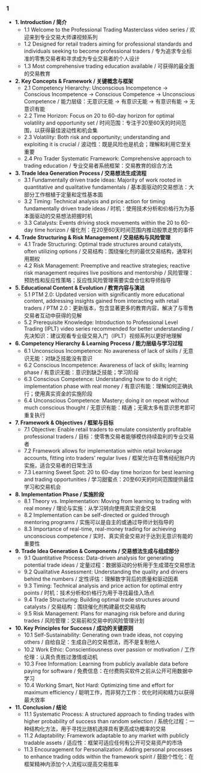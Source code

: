 ### 1
- **1. Introduction / 简介**
    - 1.1 Welcome to the Professional Trading Masterclass video series / 欢迎来到专业交易大师课视频系列
    - 1.2 Designed for retail traders aiming for professional standards and individuals seeking to become professional traders / 专为追求专业标准的零售交易者和寻求成为专业交易者的个人设计
    - 1.3 Most comprehensive trading education available / 可获得的最全面的交易教育
- **2. Key Concepts & Framework / 关键概念与框架**
    - 2.1 Competency Hierarchy: Unconscious Incompetence → Conscious Incompetence → Conscious Competence → Unconscious Competence / 能力层级：无意识无能 → 有意识无能 → 有意识有能 → 无意识有能
    - 2.2 Time Horizon: Focus on 20 to 60-day horizon for optimal volatility and opportunity set / 时间范围：专注于20至60天的时间范围，以获得最佳波动性和机会集
    - 2.3 Volatility: Both risk and opportunity; understanding and exploiting it is crucial / 波动性：既是风险也是机会；理解和利用它至关重要
    - 2.4 Pro Trader Systematic Framework: Comprehensive approach to trading education / 专业交易者系统框架：交易教育的综合方法
- **3. Trade Idea Generation Process / 交易想法生成流程**
    - 3.1 Fundamentally driven trade ideas: Majority of work rooted in quantitative and qualitative fundamentals / 基本面驱动的交易想法：大部分工作根植于定量和定性基本面
    - 3.2 Timing: Technical analysis and price action for timing fundamentally driven trade ideas / 时机：使用技术分析和价格行为为基本面驱动的交易想法把握时机
    - 3.3 Catalysts: Events driving stock movements within the 20 to 60-day time horizon / 催化剂：在20至60天时间范围内推动股票走势的事件
- **4. Trade Structuring & Risk Management / 交易结构与风险管理**
    - 4.1 Trade Structuring: Optimal trade structures around catalysts, often utilizing options / 交易结构：围绕催化剂的最优交易结构，通常利用期权
    - 4.2 Risk Management: Preemptive and reactive strategies; reactive risk management requires live positions and mentorship / 风险管理：预防性和反应性策略；反应性风险管理需要实盘仓位和导师指导
- **5. Educational Content & Evolution / 教育内容与演进**
    - 5.1 PTM 2.0: Updated version with significantly more educational content, addressing insights gained from interacting with retail traders / PTM 2.0：更新版本，包含显著更多的教育内容，解决了与零售交易者互动中获得的见解
    - 5.2 Prerequisite Knowledge: Introduction to Professional Level Trading (IPLT) video series recommended for better understanding / 先决知识：建议观看专业级交易入门（IPLT）视频系列以更好地理解
- **6. Competency Hierarchy & Learning Process / 能力层级与学习过程**
    - 6.1 Unconscious Incompetence: No awareness of lack of skills / 无意识无能：对缺乏技能没有意识
    - 6.2 Conscious Incompetence: Awareness of lack of skills; learning phase / 有意识无能：意识到缺乏技能；学习阶段
    - 6.3 Conscious Competence: Understanding how to do it right; implementation phase with real money / 有意识有能：理解如何正确执行；使用真实资金的实施阶段
    - 6.4 Unconscious Competence: Mastery; doing it on repeat without much conscious thought / 无意识有能：精通；无需太多有意识思考即可重复执行
- **7. Framework & Objectives / 框架与目标**
    - 7.1 Objective: Enable retail traders to emulate consistently profitable professional traders / 目标：使零售交易者能够模仿持续盈利的专业交易者
    - 7.2 Framework allows for implementation within retail brokerage accounts, fitting into traders' regular lives / 框架允许在零售经纪账户内实施，适合交易者的日常生活
    - 7.3 Learning Sweet Spot: 20 to 60-day time horizon for best learning and trading opportunities / 学习甜蜜点：20至60天的时间范围提供最佳学习和交易机会
- **8. Implementation Phase / 实施阶段**
    - 8.1 Theory vs. Implementation: Moving from learning to trading with real money / 理论与实施：从学习转向使用真实资金交易
    - 8.2 Implementation can be self-directed or guided through mentoring programs / 实施可以是自主的或通过导师计划指导的
    - 8.3 Importance of real-time, real-money trading for achieving unconscious competence / 实时、真实资金交易对于达到无意识有能的重要性
- **9. Trade Idea Generation & Components / 交易想法生成与组成部分**
    - 9.1 Quantitative Process: Data-driven analysis for generating potential trade ideas / 定量过程：数据驱动的分析用于生成潜在交易想法
    - 9.2 Qualitative Assessment: Understanding the quality and drivers behind the numbers / 定性评估：理解数字背后的质量和驱动因素
    - 9.3 Timing: Technical analysis and price action for optimal entry points / 时机：技术分析和价格行为用于寻找最佳入场点
    - 9.4 Trade Structuring: Building optimal trade structures around catalysts / 交易结构：围绕催化剂构建最优交易结构
    - 9.5 Risk Management: Plans for managing risk before and during trades / 风险管理：交易前和交易中的风险管理计划
- **10. Key Principles for Success / 成功的关键原则**
    - 10.1 Self-Sustainability: Generating own trade ideas, not copying others / 自给自足：生成自己的交易想法，而不是复制他人
    - 10.2 Work Ethic: Conscientiousness over passion or motivation / 工作伦理：认真负责胜过激情或动机
    - 10.3 Free Information: Learning from publicly available data before paying for software / 免费信息：在付费购买软件之前从公开可用数据中学习
    - 10.4 Working Smart, Not Hard: Optimizing time and effort for maximum efficiency / 聪明工作，而非努力工作：优化时间和精力以获得最大效率
- **11. Conclusion / 结论**
    - 11.1 Systematic Process: A structured approach to finding trades with higher probability of success than random selection / 系统化过程：一种结构化方法，用于寻找比随机选择具有更高成功概率的交易
    - 11.2 Adaptability: Framework adaptable to any market with publicly tradable assets / 适应性：框架可适应任何有公开可交易资产的市场
    - 11.3 Encouragement for Personalization: Adding personal processes to enhance trading odds within the framework spirit / 鼓励个性化：在框架精神内添加个人流程以提高交易胜率
